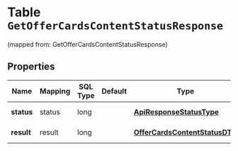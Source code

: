 
# Table `GetOfferCardsContentStatusResponse`
(mapped from: GetOfferCardsContentStatusResponse)

## Properties
Name | Mapping | SQL Type | Default | Type | Description | Notes
---- | ------- | -------- | ------- | ---- | ----------- | -----
**status** | status | long |  | [**ApiResponseStatusType**](ApiResponseStatusType.md) |  |  [optional] [foreignkey]
**result** | result | long |  | [**OfferCardsContentStatusDTO**](OfferCardsContentStatusDTO.md) |  |  [optional] [foreignkey]




